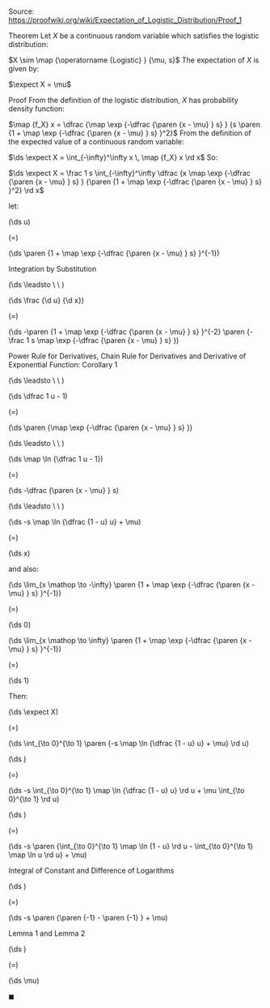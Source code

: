 # 

Source: https://proofwiki.org/wiki/Expectation_of_Logistic_Distribution/Proof_1

Theorem
Let $X$ be a continuous random variable which satisfies the logistic distribution:

$X \sim \map {\operatorname {Logistic} } {\mu, s}$
The expectation of $X$ is given by:

$\expect X = \mu$


Proof
From the definition of the logistic distribution, $X$ has probability density function:

$\map {f_X} x = \dfrac {\map \exp {-\dfrac {\paren {x - \mu} } s} } {s \paren {1 + \map \exp {-\dfrac {\paren {x - \mu} } s} }^2}$
From the definition of the expected value of a continuous random variable: 

$\ds \expect X = \int_{-\infty}^\infty x \, \map {f_X} x \rd x$
So:

$\ds \expect X = \frac 1 s \int_{-\infty}^\infty \dfrac {x \map \exp {-\dfrac {\paren {x - \mu} } s} } {\paren {1 + \map \exp {-\dfrac {\paren {x - \mu} } s} }^2} \rd x$

let:














\(\ds u\)

\(=\)







\(\ds \paren {1 + \map \exp {-\dfrac {\paren {x - \mu} } s} }^{-1}\)





Integration by Substitution








\(\ds \leadsto \ \ \)





\(\ds \frac {\d u} {\d x}\)

\(=\)







\(\ds -\paren {1 + \map \exp {-\dfrac {\paren {x - \mu} } s} }^{-2} \paren {-\frac 1 s \map \exp {-\dfrac {\paren {x - \mu} } s} }\)





Power Rule for Derivatives, Chain Rule for Derivatives and Derivative of Exponential Function: Corollary 1








\(\ds \leadsto \ \ \)





\(\ds \dfrac 1 u - 1\)

\(=\)







\(\ds \paren {\map \exp {-\dfrac {\paren {x - \mu} } s} }\)














\(\ds \leadsto \ \ \)





\(\ds \map \ln {\dfrac 1 u - 1}\)

\(=\)







\(\ds -\dfrac {\paren {x - \mu} } s\)














\(\ds \leadsto \ \ \)





\(\ds -s \map \ln {\dfrac {1 - u} u} + \mu\)

\(=\)







\(\ds x\)










and also:














\(\ds \lim_{x \mathop \to -\infty} \paren {1 + \map \exp {-\dfrac {\paren {x - \mu} } s} }^{-1}\)

\(=\)







\(\ds 0\)




















\(\ds \lim_{x \mathop \to \infty} \paren {1 + \map \exp {-\dfrac {\paren {x - \mu} } s} }^{-1}\)

\(=\)







\(\ds 1\)










Then:














\(\ds \expect X\)

\(=\)







\(\ds \int_{\to 0}^{\to 1}  \paren {-s \map \ln {\dfrac {1 - u} u} + \mu} \rd u\)




















\(\ds \)

\(=\)







\(\ds -s \int_{\to 0}^{\to 1} \map \ln {\dfrac {1 - u} u} \rd u + \mu \int_{\to 0}^{\to 1} \rd u\)




















\(\ds \)

\(=\)







\(\ds -s \paren {\int_{\to 0}^{\to 1} \map \ln {1 - u} \rd u - \int_{\to 0}^{\to 1} \map \ln u \rd u} + \mu\)





Integral of Constant and Difference of Logarithms














\(\ds \)

\(=\)







\(\ds -s \paren {\paren {-1} - \paren {-1} } + \mu\)





Lemma 1 and Lemma 2














\(\ds \)

\(=\)







\(\ds \mu\)









$\blacksquare$





